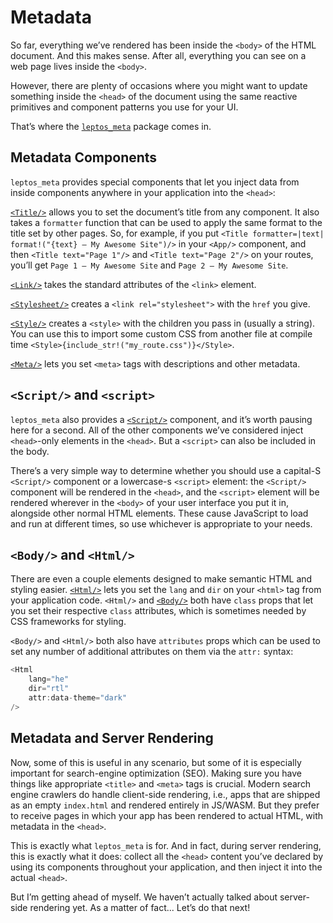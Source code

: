 # Metadata

So far, everything we’ve rendered has been inside the `<body>` of the HTML document. And this makes sense. After all, everything you can see on a web page lives inside the `<body>`.

However, there are plenty of occasions where you might want to update something inside the `<head>` of the document using the same reactive primitives and component patterns you use for your UI.

That’s where the [`leptos_meta`](https://docs.rs/leptos_meta/latest/leptos_meta/) package comes in.

## Metadata Components

`leptos_meta` provides special components that let you inject data from inside components anywhere in your application into the `<head>`:

[`<Title/>`](https://docs.rs/leptos_meta/latest/leptos_meta/fn.Title.html) allows you to set the document’s title from any component. It also takes a `formatter` function that can be used to apply the same format to the title set by other pages. So, for example, if you put `<Title formatter=|text| format!("{text} — My Awesome Site")/>` in your `<App/>` component, and then `<Title text="Page 1"/>` and `<Title text="Page 2"/>` on your routes, you’ll get `Page 1 — My Awesome Site` and `Page 2 — My Awesome Site`.

[`<Link/>`](https://docs.rs/leptos_meta/latest/leptos_meta/fn.Link.html) takes the standard attributes of the `<link>` element.

[`<Stylesheet/>`](https://docs.rs/leptos_meta/latest/leptos_meta/fn.Stylesheet.html) creates a `<link rel="stylesheet">` with the `href` you give.

[`<Style/>`](https://docs.rs/leptos_meta/latest/leptos_meta/fn.Style.html) creates a `<style>` with the children you pass in (usually a string). You can use this to import some custom CSS from another file at compile time `<Style>{include_str!("my_route.css")}</Style>`.

[`<Meta/>`](https://docs.rs/leptos_meta/latest/leptos_meta/fn.Meta.html) lets you set `<meta>` tags with descriptions and other metadata.

## `<Script/>` and `<script>`

`leptos_meta` also provides a [`<Script/>`](https://docs.rs/leptos_meta/latest/leptos_meta/fn.Script.html) component, and it’s worth pausing here for a second. All of the other components we’ve considered inject `<head>`-only elements in the `<head>`. But a `<script>` can also be included in the body.

There’s a very simple way to determine whether you should use a capital-S `<Script/>` component or a lowercase-s `<script>` element: the `<Script/>` component will be rendered in the `<head>`, and the `<script>` element will be rendered wherever in the `<body>` of your user interface you put it in, alongside other normal HTML elements. These cause JavaScript to load and run at different times, so use whichever is appropriate to your needs.

## `<Body/>` and `<Html/>`

There are even a couple elements designed to make semantic HTML and styling easier. [`<Html/>`](https://docs.rs/leptos_meta/latest/leptos_meta/fn.Html.html) lets you set the `lang` and `dir` on your `<html>` tag from your application code. `<Html/>` and [`<Body/>`](https://docs.rs/leptos_meta/latest/leptos_meta/fn.Body.html) both have `class` props that let you set their respective `class` attributes, which is sometimes needed by CSS frameworks for styling.

`<Body/>` and `<Html/>` both also have `attributes` props which can be used to set any number of additional attributes on them via the `attr:` syntax:

```rust
<Html
	lang="he"
	dir="rtl"
	attr:data-theme="dark"
/>
```

## Metadata and Server Rendering

Now, some of this is useful in any scenario, but some of it is especially important for search-engine optimization (SEO). Making sure you have things like appropriate `<title>` and `<meta>` tags is crucial. Modern search engine crawlers do handle client-side rendering, i.e., apps that are shipped as an empty `index.html` and rendered entirely in JS/WASM. But they prefer to receive pages in which your app has been rendered to actual HTML, with metadata in the `<head>`.

This is exactly what `leptos_meta` is for. And in fact, during server rendering, this is exactly what it does: collect all the `<head>` content you’ve declared by using its components throughout your application, and then inject it into the actual `<head>`.

But I’m getting ahead of myself. We haven’t actually talked about server-side rendering yet. As a matter of fact... Let’s do that next!
